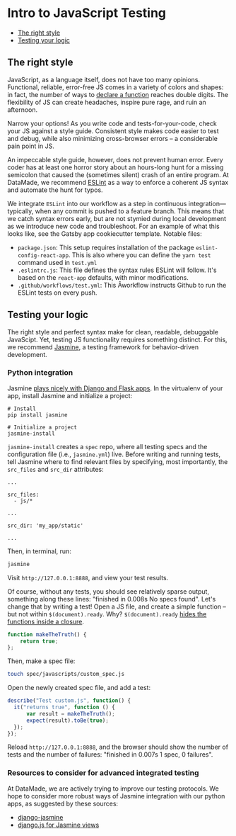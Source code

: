 # Intro to JavaScript Testing

* [The right style](#the-right-style)
* [Testing your logic](#testing-your-logic)

## The right style

JavaScript, as a language itself, does not have too many opinions. Functional, reliable, error-free JS comes in a variety of colors and shapes: in fact, the number of ways to [declare a function](https://www.bryanbraun.com/2014/11/27/every-possible-way-to-define-a-javascript-function/) reaches double digits. The flexibility of JS can create headaches, inspire pure rage, and ruin an afternoon.

Narrow your options! As you write code and tests-for-your-code, check your JS against a style guide. Consistent style makes code easier to test and debug, while also minimizing cross-browser errors – a considerable pain point in JS.  

An impeccable style guide, however, does not prevent human error. Every coder has at least one horror story about an hours-long hunt for a missing semicolon that caused the (sometimes silent) crash of an entire program. At DataMade, we recommend [ESLint](https://eslint.org/) as a way to enforce a coherent JS syntax and automate the hunt for typos.

We integrate `ESLint` into our workflow as a step in continuous integration—typically, when any commit is pushed to a feature branch. This means that we catch syntax errors early, but are not stymied during local development as we introduce new code and troubleshoot. For an example of what this looks like, see the Gatsby app cookiecutter template. Notable files:

- `package.json`: This setup requires installation of the package `eslint-config-react-app`. This is also where you can define the `yarn test` command used in `test.yml`
- `.eslintrc.js`: This file defines the syntax rules ESLint will follow. It's based on the `react-app` defaults, with minor modifications.
- `.github/workflows/test.yml`: This Âworkflow instructs Github to run the ESLint tests on every push.

## Testing your logic

The right style and perfect syntax make for clean, readable, debuggable JavaScipt. Yet, testing JS functionality requires something distinct. For this, we recommend [Jasmine](https://jasmine.github.io/2.0/introduction.html), a testing framework for behavior-driven development.

### Python integration

Jasmine [plays nicely with Django and Flask apps](https://jasmine.github.io/setup/python.html). In the virtualenv of your app, install Jasmine and initialize a project:

```
# Install
pip install jasmine

# Initialize a project
jasmine-install
```

`jasmine-install` creates a `spec` repo, where all testing specs and the configuration file (i.e., `jasmine.yml`) live. Before writing and running tests, tell Jasmine where to find relevant files by specifying, most importantly, the `src_files` and `src_dir` attributes:

```
...

src_files:
  - js/*

...

src_dir: 'my_app/static'

...
```

Then, in terminal, run:

```bash
jasmine
```

Visit `http://127.0.0.1:8888`, and view your test results.

Of course, without any tests, you should see relatively sparse output, something along these lines: "finished in 0.008s No specs found". Let's change that by writing a test! Open a JS file, and create a simple function – but not within `$(document).ready`. Why? `$(document).ready` [hides the functions inside a closure](http://bittersweetryan.github.io/jasmine-presentation/#slide-17).

```javascript
function makeTheTruth() {
    return true;
};
```

Then, make a spec file:

```bash
touch spec/javascripts/custom_spec.js
```

Open the newly created spec file, and add a test:

```javascript
describe("Test custom.js", function() {
  it("returns true", function () {
      var result = makeTheTruth();
      expect(result).toBe(true);
  });
});
```

Reload `http://127.0.0.1:8888`, and the browser should show the number of tests and the number of failures: "finished in 0.007s 1 spec, 0 failures".

### Resources to consider for advanced integrated testing

At DataMade, we are actively trying to improve our testing protocols. We hope to consider more robust ways of Jasmine integration with our python apps, as suggested by these sources:

* [django-jasmine](https://github.com/jakeharding/django-jasmine)
* [django.js for Jasmine views](http://djangojs.readthedocs.io/en/latest/test.html)

